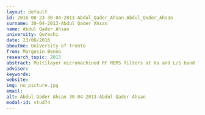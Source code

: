 ```yaml
---
layout: default 
id: 2016-08-23-30-04-2013-Abdul_Qader_Ahsan-Abdul_Qader_Ahsan
surname: 30-04-2013-Abdul Qader Ahsan
name: Abdul Qader Ahsan
university: Qureshi 
date: 23/08/2016
aboutme: University of Trento
from: Margesin Benno
research_topic: 2013
abstract: Multilayer micromachined RF MEMS filters at Ka and L/S band for on-board satellite communication systems
advisor: 
keywords: 
website: 
img: no_picture.jpg
email: 
alt: Abdul Qader Ahsan 30-04-2013-Abdul Qader Ahsan
modal-id: stud74
---
```

